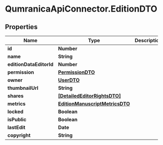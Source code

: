 # QumranicaApiConnector.EditionDTO

## Properties

Name | Type | Description | Notes
------------ | ------------- | ------------- | -------------
**id** | **Number** |  | 
**name** | **String** |  | 
**editionDataEditorId** | **Number** |  | 
**permission** | [**PermissionDTO**](PermissionDTO.md) |  | 
**owner** | [**UserDTO**](UserDTO.md) |  | 
**thumbnailUrl** | **String** |  | [optional] 
**shares** | [**[DetailedEditorRightsDTO]**](DetailedEditorRightsDTO.md) |  | 
**metrics** | [**EditionManuscriptMetricsDTO**](EditionManuscriptMetricsDTO.md) |  | 
**locked** | **Boolean** |  | 
**isPublic** | **Boolean** |  | 
**lastEdit** | **Date** |  | [optional] 
**copyright** | **String** |  | 


